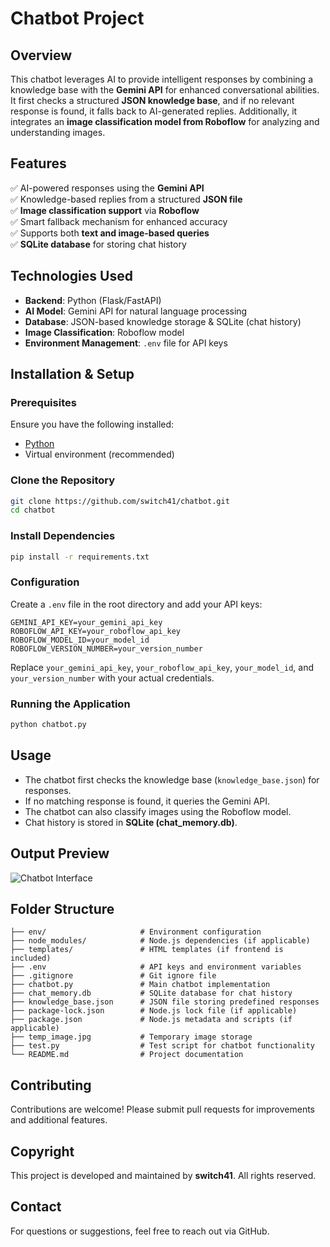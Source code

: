 # Chatbot Project

## Overview

This chatbot leverages AI to provide intelligent responses by combining a knowledge base with the **Gemini API** for enhanced conversational abilities. It first checks a structured **JSON knowledge base**, and if no relevant response is found, it falls back to AI-generated replies. Additionally, it integrates an **image classification model from Roboflow** for analyzing and understanding images.

## Features

✅ AI-powered responses using the **Gemini API**\
✅ Knowledge-based replies from a structured **JSON file**\
✅ **Image classification support** via **Roboflow**\
✅ Smart fallback mechanism for enhanced accuracy\
✅ Supports both **text and image-based queries**\
✅ **SQLite database** for storing chat history

## Technologies Used

- **Backend**: Python (Flask/FastAPI)
- **AI Model**: Gemini API for natural language processing
- **Database**: JSON-based knowledge storage & SQLite (chat history)
- **Image Classification**: Roboflow model
- **Environment Management**: `.env` file for API keys

## Installation & Setup

### Prerequisites

Ensure you have the following installed:

- [Python](https://www.python.org/)
- Virtual environment (recommended)

### Clone the Repository

```bash
git clone https://github.com/switch41/chatbot.git
cd chatbot
```

### Install Dependencies

```bash
pip install -r requirements.txt
```

### Configuration

Create a `.env` file in the root directory and add your API keys:

```
GEMINI_API_KEY=your_gemini_api_key
ROBOFLOW_API_KEY=your_roboflow_api_key
ROBOFLOW_MODEL_ID=your_model_id
ROBOFLOW_VERSION_NUMBER=your_version_number
```

Replace `your_gemini_api_key`, `your_roboflow_api_key`, `your_model_id`, and `your_version_number` with your actual credentials.

### Running the Application

```bash
python chatbot.py
```

## Usage

- The chatbot first checks the knowledge base (`knowledge_base.json`) for responses.
- If no matching response is found, it queries the Gemini API.
- The chatbot can also classify images using the Roboflow model.
- Chat history is stored in **SQLite (chat\_memory.db)**.

## Output Preview

![Chatbot Interface](image.png)

## Folder Structure

```
├── env/                     # Environment configuration
├── node_modules/            # Node.js dependencies (if applicable)
├── templates/               # HTML templates (if frontend is included)
├── .env                     # API keys and environment variables
├── .gitignore               # Git ignore file
├── chatbot.py               # Main chatbot implementation
├── chat_memory.db           # SQLite database for chat history
├── knowledge_base.json      # JSON file storing predefined responses
├── package-lock.json        # Node.js lock file (if applicable)
├── package.json             # Node.js metadata and scripts (if applicable)
├── temp_image.jpg           # Temporary image storage
├── test.py                  # Test script for chatbot functionality
└── README.md                # Project documentation
```

## Contributing

Contributions are welcome! Please submit pull requests for improvements and additional features.

## Copyright

This project is developed and maintained by **switch41**. All rights reserved.

## Contact

For questions or suggestions, feel free to reach out via GitHub.

